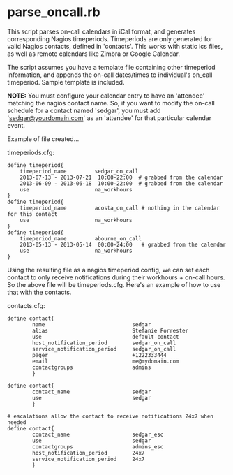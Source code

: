 parse_oncall.rb
===============

This script parses on-call calendars in iCal format, and generates corresponding Nagios timeperiods. Timeperiods are only generated for valid Nagios contacts, defined in 'contacts'. This works with static ics files, as well as remote calendars like Zimbra or Google Calendar.

The script assumes you have a template file containing other timeperiod information, and appends the on-call dates/times to individual's on_call timeperiod. Sample template is included.

**NOTE:**
You must configure your calendar entry to have an 'attendee' matching the nagios contact name. So, if you want to modify the on-call schedule for a contact named 'sedgar', you must add 'sedgar@yourdomain.com' as an 'attendee' for that particular calendar event.

Example of file created...

timeperiods.cfg:
```
define timeperiod{
    timeperiod_name         sedgar_on_call
    2013-07-13 - 2013-07-21  10:00-22:00  # grabbed from the calendar
    2013-06-09 - 2013-06-18  10:00-22:00  # grabbed from the calendar
    use                     na_workhours
}
define timeperiod{
    timeperiod_name         acosta_on_call # nothing in the calendar for this contact
    use                     na_workhours
}
define timeperiod{
    timeperiod_name         abourne_on_call
    2013-05-13 - 2013-05-14  00:00-24:00   # grabbed from the calendar
    use                     na_workhours
}
```

Using the resulting file as a nagios timeperiod config, we can set each contact to only receive notifications during their workhours + on-call hours. So the above file will be timeperiods.cfg. Here's an example of how to use that with the contacts.

contacts.cfg:
```
define contact{
        name                            sedgar
        alias                           Stefanie Forrester
        use                             default-contact
        host_notification_period        sedgar_on_call
        service_notification_period     sedgar_on_call
        pager                           +1222333444
        email                           me@mydomain.com
        contactgroups                   admins
        }

define contact{
        contact_name                    sedgar
        use                             sedgar
        }

# escalations allow the contact to receive notifications 24x7 when needed
define contact{
        contact_name                    sedgar_esc
        use                             sedgar
        contactgroups                   admins_esc
        host_notification_period        24x7
        service_notification_period     24x7
        }
```
